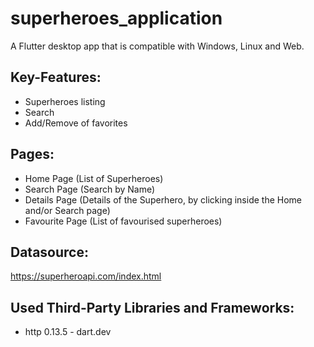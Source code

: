 # superheroes_application

A Flutter desktop app that is compatible with Windows, Linux and Web.

## Key-Features:
* Superheroes listing
* Search
* Add/Remove of favorites

## Pages:
* Home Page (List of Superheroes)
* Search Page (Search by Name)
* Details Page (Details of the Superhero, by clicking inside the Home and/or Search page)
* Favourite Page (List of favourised superheroes)

## Datasource:
https://superheroapi.com/index.html

## Used Third-Party Libraries and Frameworks:
* http 0.13.5 - dart.dev
